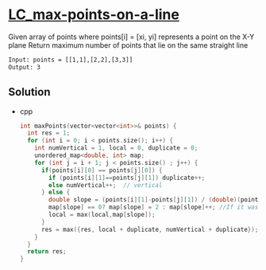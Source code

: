 # [LC_max-points-on-a-line](https://leetcode.com/problems/max-points-on-a-line)

Given array of points where points[i] = [xi, yi] represents a point on the X-Y plane
Return maximum number of points that lie on the same straight line

```txt
Input: points = [[1,1],[2,2],[3,3]]
Output: 3

```

## Solution

* cpp

  ```cpp
  int maxPoints(vector<vector<int>>& points) {
    int res = 1;
    for (int i = 0; i < points.size(); i++) {
      int numVertical = 1, local = 0, duplicate = 0;
      unordered_map<double, int> map;
      for (int j = i + 1; j < points.size() ; j++) {
        if(points[i][0] == points[j][0]) {
          if (points[i][1]==points[j][1]) duplicate++;
          else numVertical++;  // vertical
        } else {
          double slope = (points[i][1]-points[j][1]) / (double)(points[i][0]-points[j][0]);
          map[slope] == 0? map[slope] = 2 : map[slope]++; //If it was zero, add two points!
          local = max(local,map[slope]);
        }
        res = max({res, local + duplicate, numVertical + duplicate});
      }
    }
    return res;
  }
  ```

